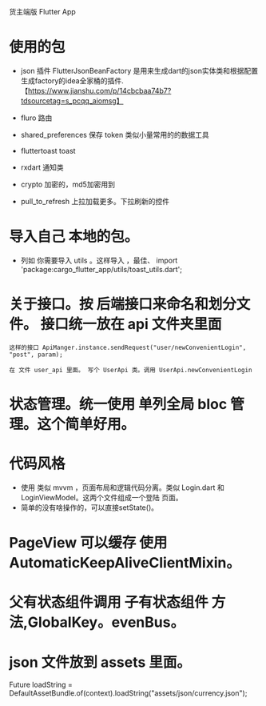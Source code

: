 货主端版 Flutter App

# 使用的包
- json 插件 
  FlutterJsonBeanFactory 是用来生成dart的json实体类和根据配置生成factory的idea全家桶的插件.
  【https://www.jianshu.com/p/14cbcbaa74b7?tdsourcetag=s_pcqq_aiomsg】
  
- fluro 路由
- shared_preferences 保存 token 类似小量常用的的数据工具
- fluttertoast toast 
- rxdart 通知类
- crypto 加密的，md5加密用到
- pull_to_refresh 上拉加载更多。下拉刷新的控件

# 导入自己 本地的包。
- 列如 你需要导入 utils 。这样导入 ，最佳、
import 'package:cargo_flutter_app/utils/toast_utils.dart';

# 关于接口。按 后端接口来命名和划分文件。 接口统一放在 api 文件夹里面
```
这样的接口 ApiManger.instance.sendRequest("user/newConvenientLogin", "post", param);

在 文件 user_api 里面。 写个 UserApi 类。调用 UserApi.newConvenientLogin
```

# 状态管理。统一使用 单列全局 bloc 管理。这个简单好用。

# 代码风格 
- 使用 类似 mvvm ，页面布局和逻辑代码分离。类似 Login.dart 和 LoginViewModel。这两个文件组成一个登陆 页面。
- 简单的没有啥操作的，可以直接setState()。


# PageView 可以缓存 使用 AutomaticKeepAliveClientMixin。

# 父有状态组件调用 子有状态组件 方法,GlobalKey。evenBus。


# json 文件放到 assets 里面。
  Future<String> loadString = DefaultAssetBundle.of(context).loadString("assets/json/currency.json");
 
        
